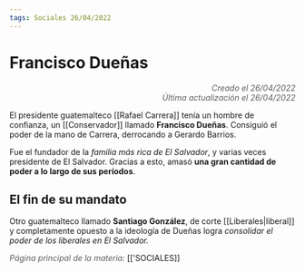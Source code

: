 ```yaml
---
tags: Sociales 26/04/2022
---
```


# Francisco Dueñas
<div style="text-align: right; opacity: 0.7; font-style: italic;">Creado el 26/04/2022</div>
<div style="text-align: right; opacity: 0.7; font-style: italic;">Última actualización el 26/04/2022</div>

El presidente guatemalteco [[Rafael Carrera]] tenía un hombre de confianza, un [[Conservador]] llamado **Francisco Dueñas**. Consiguió el poder de la mano de Carrera, derrocando a Gerardo Barrios.

Fue el fundador de la *familia más rica de El Salvador*, y varias veces presidente de El Salvador. Gracias a esto, amasó **una gran cantidad de poder a lo largo de sus períodos**.

## El fin de su mandato

Otro guatemalteco llamado **Santiago González**, de corte [[Liberales|liberal]] y completamente opuesto a la ideología de Dueñas logra *consolidar el poder de los liberales en El Salvador.*

<span style="opacity: 0.7; font-style: italic;">Página principal de la materia:</span> [['SOCIALES]]